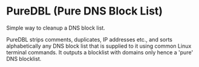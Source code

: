 # PureDBL (Pure DNS Block List)
Simple way to cleanup a DNS block list.

PureDBL strips comments, duplicates, IP addresses etc., and sorts alphabetically any DNS block list that is supplied to it using common Linux terminal commands. It outputs a blocklist with domains only hence a 'pure' DNS blocklist.
